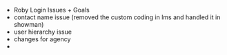 * Roby Login Issues + Goals
* contact name issue (removed the custom coding in lms and handled it in showman)
* user hierarchy issue 
* changes for agency 
* 



